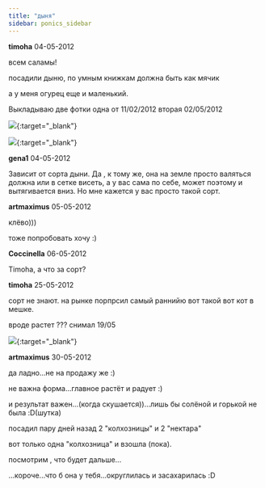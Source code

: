```yaml
---
title: "дыня"
sidebar: ponics_sidebar
---
```


**timoha** 04-05-2012

всем саламы!

посадили дыню, по умным книжкам должна быть как мячик 

а у меня огурец еще и маленький.

Выкладываю две фотки одна от 11/02/2012 вторая 02/05/2012

[![](/attachimages/10835_11022012911d.jpg)](https://t.me/ponics_ru_files/7777){:target="_blank"}

[![](/attachimages/10837_020520121025d.jpg)](https://t.me/ponics_ru_files/7778){:target="_blank"}

**gena1** 04-05-2012

Зависит от сорта дыни. Да , к тому же, она на земле просто валяться должна или в сетке висеть, а у вас сама по себе, может поэтому и вытягивается вниз. Но мне кажется у вас просто такой сорт.


**artmaximus** 05-05-2012

клёво)))

тоже попробовать хочу :)


**Coccinella** 06-05-2012

Timoha, а что за сорт?


**timoha** 25-05-2012

сорт не знают. на рынке порпрсил самый раннийю вот такой вот кот в мешке.

вроде растет ??? снимал 19/05

[![](/attachimages/10926_190520121087d.jpg)](https://t.me/ponics_ru_files/7779){:target="_blank"}

**artmaximus** 30-05-2012

да ладно...не на продажу же :)

не важна форма...главное растёт и радует :)

и результат важен...(когда скушается))...лишь бы солёной и горькой не была :D(шутка)

посадил пару дней назад 2 "колхозницы" и 2 "нектара"

вот только одна "колхозница" и взошла (пока).

посмотрим , что будет дальше...

...короче...что б она у тебя...округлилась и засахарилась :D


